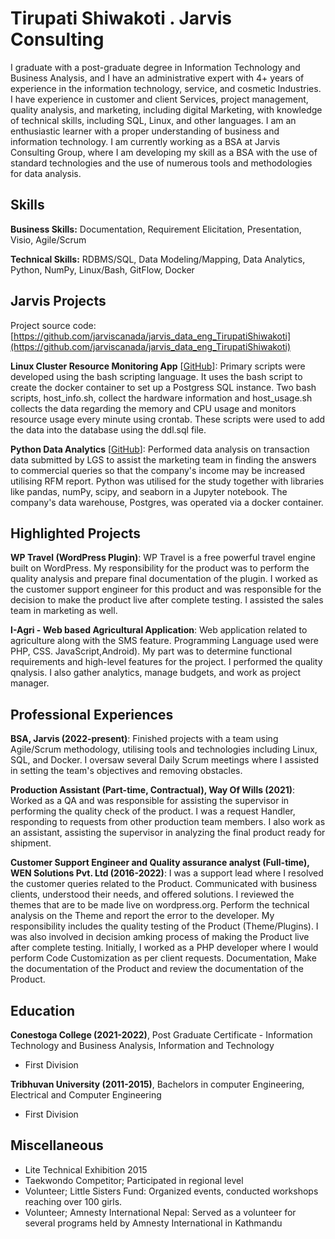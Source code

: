 # Tirupati Shiwakoti . Jarvis Consulting

I graduate with a post-graduate degree in Information Technology and Business Analysis, and I have an administrative expert with 4+ years of experience in the information technology, service, and cosmetic Industries. I have experience in customer and client Services, project management, quality analysis, and marketing, including digital Marketing, with knowledge of technical skills, including SQL, Linux, and other languages. I am an enthusiastic learner with a proper understanding of business and information technology. I am currently working as a BSA at Jarvis Consulting Group, where I am developing my skill as a BSA with the use of standard technologies and the use of numerous tools and methodologies for data analysis.

## Skills

**Business Skills:** Documentation, Requirement Elicitation, Presentation, Visio, Agile/Scrum

**Technical Skills:** RDBMS/SQL, Data Modeling/Mapping, Data Analytics, Python, NumPy, Linux/Bash, GitFlow, Docker

## Jarvis Projects

Project source code: [https://github.com/jarviscanada/jarvis_data_eng_TirupatiShiwakoti](https://github.com/jarviscanada/jarvis_data_eng_TirupatiShiwakoti)


**Linux Cluster Resource Monitoring App** [[GitHub](https://github.com/jarviscanada/jarvis_data_eng_TirupatiShiwakoti/tree/master/linux_sql)]: Primary scripts were developed using the bash scripting language. It uses the bash script to create the docker container to set up a Postgress SQL instance. Two bash scripts, host_info.sh, collect the hardware information and host_usage.sh collects the data regarding the memory and CPU usage and monitors resource usage every minute using crontab. These scripts were used to add the data into the database using the ddl.sql file.

**Python Data Analytics** [[GitHub](https://github.com/jarviscanada/jarvis_data_eng_TirupatiShiwakoti/tree/master/python_data_anlytics)]: Performed data analysis on transaction data submitted by LGS to assist the marketing team in finding the answers to commercial queries so that the company's income may be increased utilising RFM report. Python was utilised for the study together with libraries like pandas, numPy, scipy, and seaborn in a Jupyter notebook. The company's data warehouse, Postgres, was operated via a docker container.


## Highlighted Projects
**WP Travel (WordPress Plugin)**: WP Travel is a free powerful travel engine built on WordPress. My responsibility for the product was to perform the quality analysis and prepare final documentation of the plugin. I worked as the customer support engineer for this product and was responsible for the decision to make the product live after complete testing. I assisted the sales team in marketing as well.

**I-Agri - Web based Agricultural Application**: Web application related to agriculture along with the SMS feature. Programming Language used were PHP, CSS. JavaScript,Android). My part was to determine functional requirements and high-level features for the project. I performed the quality qnalysis. I also gather analytics, manage budgets, and work as project manager.


## Professional Experiences

**BSA, Jarvis (2022-present)**: Finished projects with a team using Agile/Scrum methodology, utilising tools and technologies including Linux, SQL, and Docker. I oversaw several Daily Scrum meetings where I assisted in setting the team's objectives and removing obstacles.

**Production Assistant (Part-time, Contractual), Way Of Wills (2021)**: Worked as a QA and was responsible for assisting the supervisor in performing the quality check of the product. I was a request Handler, responding to requests from other production team members. I also work as an assistant, assisting the supervisor in analyzing the final product ready for shipment.

**Customer Support Engineer and Quality assurance analyst (Full-time), WEN Solutions Pvt. Ltd (2016-2022)**: I was a support lead where I resolved the customer queries related to the Product. Communicated with business clients, understood their needs, and offered solutions. I reviewed the themes that are to be made live on wordpress.org. Perform the technical analysis on the Theme and report the error to the developer. My responsibility includes the quality testing of the Product (Theme/Plugins). I was also involved in decision amking process of making the Product live after complete testing. Initially, I worked as a PHP developer where I would perform Code Customization as per client requests. Documentation, Make the documentation of the Product and review the documentation of the Product.


## Education
**Conestoga College (2021-2022)**, Post Graduate Certificate - Information Technology and Business Analysis, Information and Technology
- First Division

**Tribhuvan University (2011-2015)**, Bachelors in computer Engineering, Electrical and Computer Engineering
- First Division


## Miscellaneous
- Lite Technical Exhibition 2015
- Taekwondo Competitor; Participated in regional level
- Volunteer; Little Sisters Fund: Organized events, conducted workshops reaching over 100 girls.
- Volunteer; Amnesty International Nepal: Served as a volunteer for several programs held by Amnesty International in Kathmandu